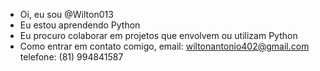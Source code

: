 -  Oi, eu sou @Wilton013
-  Eu estou aprendendo Python
-  Eu procuro colaborar em projetos que envolvem ou utilizam Python
- Como entrar em contato comigo, email: wiltonantonio402@gmail.com
                                telefone: (81) 994841587
